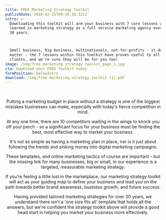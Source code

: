 ```yaml
---
title: FREE Marketing Strategy Toolkit
publishDate: 2018-02-25T09:16:39.321Z
intro: >-
  Downloading this toolkit will arm your business with 7 core lessons we have
  learned in marketing strategy as a full service marketing agency over the past
  30 years.



  Small business, big business, multinationals, not-for-profits - it doesn't
  matter - the 7 lessons within this toolkit have proven useful to all of our
  clients, and we're sure they will be for you too!
image: /img/free marketing strategy toolkit_page_1.jpg
cta: Download your FREE Toolkit today
formPosition: belowIntro
download: /img/free marketing strategy toolkit (1).pdf
---
```

<br>

<Center>

<p>

Putting a marketing budget in place without a strategy is one of the biggest mistakes businesses can make, especially with today's fierce competition in mind.

</p>

<p>

At any one time, there are 10 competitors waiting in the wings to knock you off your perch - so a significant focus for your business must be finding the best, most effective way to market your business.

</p>

<p>

It's not as simple as having a marketing plan in place, nor is it just about following the trends and sinking money into digital marketing campaigns.

</p>

<p>

These templates, and online marketing tactics of course are important - but the missing link for many businesses, big or small, in our experience is a targeted, measurable marketing strategy.

</p>

<p>

If you’re feeling a little lost in the marketplace, our marketing strategy toolkit will act as your guiding map to define your business and lead you on the path towards better brand awareness, business growth, and future success.

</p>

<p>

Having provided tailored marketing strategies for over 30 years, we understand there isn't a 'one size fits all' template that holds all the answers, but we're confident the strategy toolkit above will provide a good head start in helping you market your business more effectively.

</p>

<Center/>
